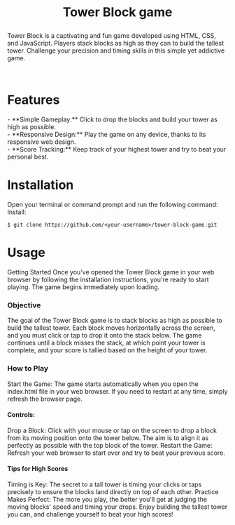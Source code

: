 # <p align="center">Tower Block game</p>
<p>Tower Block is a captivating and fun game developed using HTML, CSS, and JavaScript. Players stack blocks as high as they can to build the tallest tower. Challenge your precision and timing skills in this simple yet addictive game.</p>
<br>
<h1>Features</h1>
- **Simple Gameplay:** Click to drop the blocks and build your tower as high as possible.<br>
- **Responsive Design:** Play the game on any device, thanks to its responsive web design.<br>
- **Score Tracking:** Keep track of your highest tower and try to beat your personal best.<br>
<h1>Installation</h1>
Open your terminal or command prompt and run the following command:
Install:

    $ git clone https://github.com/<your-username>/tower-block-game.git
<h1>Usage</h1>
Getting Started
Once you've opened the Tower Block game in your web browser by following the installation instructions, you're ready to start playing. The game begins immediately upon loading.

<h3>Objective</h3>
The goal of the Tower Block game is to stack blocks as high as possible to build the tallest tower. Each block moves horizontally across the screen, and you must click or tap to drop it onto the stack below. The game continues until a block misses the stack, at which point your tower is complete, and your score is tallied based on the height of your tower.

<h3>How to Play</h3>
Start the Game: The game starts automatically when you open the index.html file in your web browser. If you need to restart at any time, simply refresh the browser page.
<h4>Controls:</h4>
Drop a Block: Click with your mouse or tap on the screen to drop a block from its moving position onto the tower below. The aim is to align it as perfectly as possible with the top block of the tower.
Restart the Game: Refresh your web browser to start over and try to beat your previous score.
<h4>Tips for High Scores</h4>
Timing is Key: The secret to a tall tower is timing your clicks or taps precisely to ensure the blocks land directly on top of each other.
Practice Makes Perfect: The more you play, the better you'll get at judging the moving blocks' speed and timing your drops.
Enjoy building the tallest tower you can, and challenge yourself to beat your high scores!


